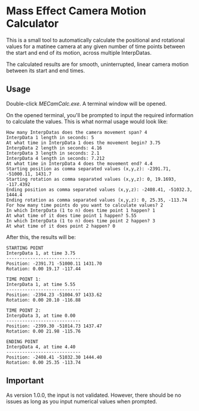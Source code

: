 # Mass Effect Camera Motion Calculator
This is a small tool to automatically calculate the positional and rotational values for a matinee camera at any given number of time points between the start and end of its motion, across multiple InterpDatas.
<p>The calculated results are for smooth, uninterrupted, linear camera motion between its start and end times.</p>

## Usage
Double-click _MECamCalc.exe_. A terminal window will be opened.
<p>On the opened terminal, you'll be prompted to input the required information to calculate the values. This is what normal usage would look like:</p>

```
How many InterpDatas does the camera movement span? 4
InterpData 1 length in seconds: 5 
At what time in InterpData 1 does the movement begin? 3.75
InterpData 2 length in seconds: 4.16 
InterpData 3 length in seconds: 2.1 
InterpData 4 length in seconds: 7.212 
At what time in InterpData 4 does the movement end? 4.4
Starting position as comma separated values (x,y,z): -2391.71, -51000.11, 1431.7
Starting rotation as comma separated values (x,y,z): 0, 19.1693, -117.4392
Ending position as comma separated values (x,y,z): -2408.41, -51032.3, 1444.4
Ending rotation as comma separated values (x,y,z): 0, 25.35, -113.74
For how many time points do you want to calculate values? 2
In which InterpData (1 to n) does time point 1 happen? 1
At what time of it does time point 1 happen? 5.55
In which InterpData (1 to n) does time point 2 happen? 3
At what time of it does point 2 happen? 0
```
After this, the results will be:

```
STARTING POINT
InterpData 1, at time 3.75
----------------------------
Position: -2391.71 -51000.11 1431.70
Rotation: 0.00 19.17 -117.44

TIME POINT 1:
InterpData 1, at time 5.55
----------------------------
Position: -2394.23 -51004.97 1433.62
Rotation: 0.00 20.10 -116.88

TIME POINT 2:
InterpData 3, at time 0.00
----------------------------
Position: -2399.30 -51014.73 1437.47
Rotation: 0.00 21.98 -115.76

ENDING POINT
InterpData 4, at time 4.40
----------------------------
Position: -2408.41 -51032.30 1444.40
Rotation: 0.00 25.35 -113.74
```

## Important
As version 1.0.0, the input is not validated. However, there should be no issues as long as you input numerical values when prompted.